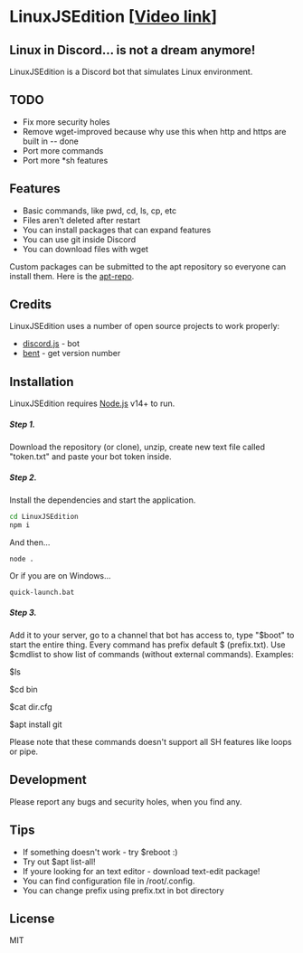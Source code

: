 # LinuxJSEdition  [[Video link](https://www.youtube.com/watch?v=sEWgsxxMXjs)]
## Linux in Discord... is not a dream anymore!


LinuxJSEdition is a Discord bot that simulates Linux environment.

## TODO
- Fix more security holes
- Remove wget-improved because why use this when http and https are built in -- done
- Port more commands
- Port more *sh features

## Features

- Basic commands, like pwd, cd, ls, cp, etc
- Files aren't deleted after restart
- You can install packages that can expand features
- You can use git inside Discord
- You can download files with wget

Custom packages can be submitted to the apt repository so everyone can install them. Here is the [apt-repo].

## Credits

LinuxJSEdition uses a number of open source projects to work properly:

- [discord.js] - bot
- [bent] - get version number

## Installation

LinuxJSEdition requires [Node.js](https://nodejs.org/) v14+ to run.

##### Step 1.
Download the repository (or clone), unzip, create new text file called "token.txt" and paste your bot token inside.
##### Step 2.
Install the dependencies and start the application.

```sh
cd LinuxJSEdition
npm i
```
And then...
```
node .
```
Or if you are on Windows...
```
quick-launch.bat
```
##### Step 3.
Add it to your server, go to a channel that bot has access to, type "$boot" to start the entire thing.
Every command has prefix default $ (prefix.txt).
Use $cmdlist to show list of commands (without external commands).
Examples:

$ls

$cd bin

$cat dir.cfg

$apt install git


Please note that these commands doesn't support all SH features like loops or pipe.
## Development
Please report any bugs and security holes, when you find any.

## Tips
- If something doesn't work - try $reboot :)
- Try out $apt list-all!
- If youre looking for an text editor - download text-edit package!
- You can find configuration file in /root/.config.
- You can change prefix using prefix.txt in bot directory

## License

MIT

   [apt-repo]: <https://github.com/Davilarek/apt-repo>
   [wget-improved]: <https://github.com/bearjaws/node-wget>
   [discord.js]: <https://github.com/discordjs/discord.js/>
   [console-title]: <https://github.com/daguej/node-console-title>
   [dill]: <https://github.com/joemccann/dillinger>
   [git-repo-url]: <https://github.com/joemccann/dillinger.git>
   [node.js]: <http://nodejs.org>
   [bent]: <https://github.com/mikeal/bent>

